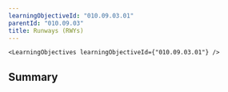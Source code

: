 ```yaml
---
learningObjectiveId: "010.09.03.01"
parentId: "010.09.03"
title: Runways (RWYs)
---
```


```tsx eval
<LearningObjectives learningObjectiveId={"010.09.03.01"} />
```

## Summary
